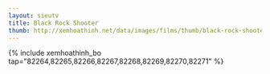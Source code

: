 ```yaml
---
layout: sieutv
title: Black Rock Shooter
thumb: http://xemhoathinh.net/data/images/films/thumb/black-rock-shooter-black-rock-shooter-2012.jpg
---
```

{% include xemhoathinh_bo tap="82264,82265,82266,82267,82268,82269,82270,82271" %} 
